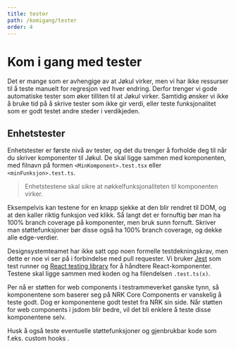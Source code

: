 ```yaml
---
title: tester
path: /komigang/tester
order: 4
---
```


# Kom i gang med tester

Det er mange som er avhengige av at Jøkul virker, men vi har ikke ressurser til å teste manuelt for regresjon ved hver endring. Derfor trenger vi gode automatiske tester som øker tilliten til at Jøkul virker. Samtidig ønsker vi ikke å bruke tid på å skrive tester som ikke gir verdi, eller teste funksjonalitet som er godt testet andre steder i verdikjeden.

## Enhetstester

Enhetstester er første nivå av tester, og det du trenger å forholde deg til når du skriver komponenter til Jøkul. De skal ligge sammen med komponenten, med filnavn på formen `<MinKomponent>.test.tsx` eller `<minFunksjon>.test.ts`.

> Enhetstestene skal sikre at nøkkelfunksjonaliteten til komponenten virker.

Eksempelvis kan testene for en knapp sjekke at den blir rendret til DOM, og at den kaller riktig funksjon ved klikk. Så langt det er fornuftig bør man ha 100% branch coverage på komponenter, men bruk sunn fornuft. Skriver man støttefunksjoner bør disse også ha 100% branch coverage, og dekke alle edge-verdier.

Designsystemteamet har ikke satt opp noen formelle testdekningskrav, men dette er noe vi ser på i forbindelse med pull requester. Vi bruker [Jest](https://jestjs.io/) som test runner og [React testing library](https://testing-library.com/docs/react-testing-library/intro) for å håndtere React-komponenter. Testene skal ligge sammen med koden og ha filendelsen `.test.ts(x)`.

Per nå er støtten for web components i testrammeverket ganske tynn, så komponentene som baserer seg på NRK Core Components er vanskelig å teste godt. Dog er komponentene godt testet fra NRK sin side. Når støtten for web components i jsdom blir bedre, vil det bli enklere å teste disse komponentene selv.

Husk å også teste eventuelle støttefunksjoner og gjenbrukbar kode som f.eks. custom hooks .
